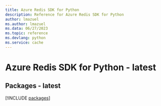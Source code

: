 ```yaml
---
title: Azure Redis SDK for Python
description: Reference for Azure Redis SDK for Python
author: lmazuel
ms.author: lmazuel
ms.data: 06/27/2023
ms.topic: reference
ms.devlang: python
ms.service: cache
---
```

# Azure Redis SDK for Python - latest
## Packages - latest
[!INCLUDE [packages](redis-index.md)]